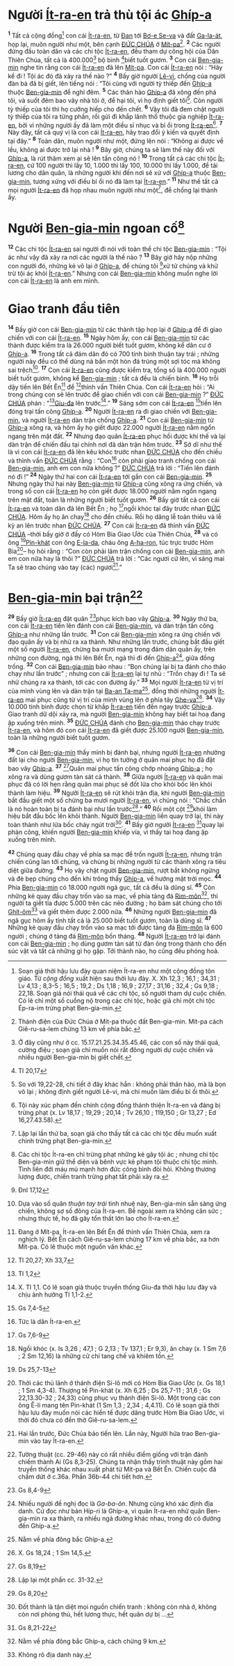 # Người [Ít-ra-en]() trả thù tội ác [Ghíp-a]()
<sup><b>1</b></sup> Tất cả cộng đồng[^1-2b59740b-91e6-4cd8-9db1-800d595f6162] con cái [Ít-ra-en](), từ [Đan]() tới [Bơ-e Se-va]() và đất [Ga-la-át](), họp lại, muôn người như một, bên cạnh [ĐỨC CHÚA]() ở [Mít-pa]()[^2-2b59740b-91e6-4cd8-9db1-800d595f6162]. <sup><b>2</b></sup> Các người đứng đầu toàn dân và các chi tộc [Ít-ra-en](), đều tham dự công hội của Dân Thiên Chúa, tất cả là 400.000[^3-2b59740b-91e6-4cd8-9db1-800d595f6162] bộ binh [^1@-2b59740b-91e6-4cd8-9db1-800d595f6162]biết tuốt gươm. <sup><b>3</b></sup> Con cái [Ben-gia-min]() nghe tin rằng con cái [Ít-ra-en]() đã lên [Mít-pa](). Con cái [Ít-ra-en]() nói : “Hãy kể đi ! Tội ác đó đã xảy ra thế nào ?” <sup><b>4</b></sup> Bấy giờ người [Lê-vi](), chồng của người đàn bà đã bị giết, lên tiếng nói : “Tôi cùng với người tỳ thiếp đến [Ghíp-a]() thuộc [Ben-gia-min]() để nghỉ đêm. <sup><b>5</b></sup> Các thân hào [Ghíp-a]() đã xông đến phá tôi, và suốt đêm bao vây nhà tôi ở, để hại tôi, vì họ định giết tôi[^4-2b59740b-91e6-4cd8-9db1-800d595f6162]. Còn người tỳ thiếp của tôi thì họ cưỡng hiếp cho đến chết. <sup><b>6</b></sup> Vậy tôi đã đem chặt người tỳ thiếp của tôi ra từng phần, rồi gửi đi khắp lãnh thổ thuộc gia nghiệp [Ít-ra-en](), bởi vì những người ấy đã làm một điều sỉ nhục và bỉ ổi trong [Ít-ra-en]()[^5-2b59740b-91e6-4cd8-9db1-800d595f6162]. <sup><b>7</b></sup> Này đây, tất cả quý vị là con cái [Ít-ra-en](), hãy trao đổi ý kiến và quyết định tại đây.” <sup><b>8</b></sup> Toàn dân, muôn người như một, đứng lên nói : “Không ai được về lều, không ai được trở lại nhà ! <sup><b>9</b></sup> Bây giờ, chúng ta sẽ làm thế này đối với [Ghíp-a](), là rút thăm xem ai sẽ lên tấn công nó ! <sup><b>10</b></sup> Trong tất cả các chi tộc [Ít-ra-en](), cứ 100 người thì lấy 10, 1.000 thì lấy 100, 10.000 thì lấy 1.000, để tải lương cho dân quân, là những người khi đến nơi sẽ xử với [Ghíp-a]() thuộc [Ben-gia-min](), tương xứng với điều bỉ ổi nó đã làm tại [Ít-ra-en]().” <sup><b>11</b></sup> Như thế tất cả mọi người [Ít-ra-en]() đã họp nhau muôn người như một[^6-2b59740b-91e6-4cd8-9db1-800d595f6162], để chống lại thành ấy.


# Người [Ben-gia-min]() ngoan cố[^7-2b59740b-91e6-4cd8-9db1-800d595f6162]
<sup><b>12</b></sup> Các chi tộc [Ít-ra-en]() sai người đi nói với toàn thể chi tộc [Ben-gia-min]() : “Tội ác như vậy đã xảy ra nơi các người là thế nào ? <sup><b>13</b></sup> Bây giờ hãy nộp những con người đó, những kẻ vô lại ở [Ghíp-a](), để chúng tôi [^2@-2b59740b-91e6-4cd8-9db1-800d595f6162]xử tử chúng và khử trừ tội ác khỏi [Ít-ra-en]().” Nhưng con cái [Ben-gia-min]() không muốn nghe lời con cái [Ít-ra-en]() là anh em mình.


# Giao tranh đầu tiên
<sup><b>14</b></sup> Bấy giờ con cái [Ben-gia-min]() từ các thành tập họp lại ở [Ghíp-a]() để đi giao chiến với con cái [Ít-ra-en](). <sup><b>15</b></sup> Ngày hôm ấy, con cái [Ben-gia-min]() từ các thành được kiểm tra là 26.000 người biết tuốt gươm, không kể dân cư ở [Ghíp-a](). <sup><b>16</b></sup> Trong tất cả đám dân đó có 700 tinh binh thuận tay trái ; những người này đều có thể dùng ná bắn một hòn đá trúng một sợi tóc mà không sai trệch[^8-2b59740b-91e6-4cd8-9db1-800d595f6162]. <sup><b>17</b></sup> Con cái [Ít-ra-en]() cũng được kiểm tra, tổng số là 400.000 người biết tuốt gươm, không kể [Ben-gia-min]() ; tất cả đều là chiến binh. <sup><b>18</b></sup> Họ trỗi dậy tiến lên Bết Ên[^9-2b59740b-91e6-4cd8-9db1-800d595f6162] để [^3@-2b59740b-91e6-4cd8-9db1-800d595f6162]thỉnh vấn Thiên Chúa. Con cái [Ít-ra-en]() hỏi : “Ai trong chúng con sẽ lên trước để giao chiến với con cái [Ben-gia-min]() ?” [ĐỨC CHÚA]() phán : “[^4@-2b59740b-91e6-4cd8-9db1-800d595f6162][Giu-đa]() lên trước[^10-2b59740b-91e6-4cd8-9db1-800d595f6162].” <sup><b>19</b></sup> Sáng sớm con cái [Ít-ra-en]() [^5@-2b59740b-91e6-4cd8-9db1-800d595f6162]tiến lên đóng trại tấn công [Ghíp-a](). <sup><b>20</b></sup> Người [Ít-ra-en]() ra đi giao chiến với [Ben-gia-min](), và người [Ít-ra-en]() dàn trận chống [Ghíp-a](). <sup><b>21</b></sup> Con cái [Ben-gia-min]() từ [Ghíp-a]() xông ra, và hôm ấy họ giết được 22.000 người [Ít-ra-en]() nằm ngổn ngang trên mặt đất. <sup><b>22</b></sup> Nhưng đạo quân [Ít-ra-en]() phục hồi được khí thế và lại dàn trận để chiến đấu tại chính nơi đã dàn trận hôm trước. <sup><b>23</b></sup> Sở dĩ như thế là vì con cái [Ít-ra-en]() đã lên kêu khóc trước nhan [ĐỨC CHÚA]() cho đến chiều và thỉnh vấn [ĐỨC CHÚA]() rằng : “Con[^11-2b59740b-91e6-4cd8-9db1-800d595f6162] còn phải giao tranh chống con cái [Ben-gia-min](), anh em con nữa không ?” [ĐỨC CHÚA]() trả lời : “Tiến lên đánh nó đi !” <sup><b>24</b></sup> Ngày thứ hai con cái [Ít-ra-en]() tới gần con cái [Ben-gia-min](). <sup><b>25</b></sup> Nhưng ngày thứ hai này [Ben-gia-min]() từ [Ghíp-a]() cũng xông ra ứng chiến, và trong số con cái [Ít-ra-en]() họ còn giết được 18.000 người nằm ngổn ngang trên mặt đất, toàn là những người biết tuốt gươm. <sup><b>26</b></sup> Bấy giờ tất cả con cái [Ít-ra-en]() và toàn dân đã lên Bết Ên ; họ [^6@-2b59740b-91e6-4cd8-9db1-800d595f6162]ngồi khóc tại đây trước nhan [ĐỨC CHÚA](). Hôm ấy họ ăn chay[^12-2b59740b-91e6-4cd8-9db1-800d595f6162] cho đến chiều. Rồi họ dâng lễ toàn thiêu và lễ kỳ an lên trước nhan [ĐỨC CHÚA](). <sup><b>27</b></sup> Con cái [Ít-ra-en]() đã thỉnh vấn [ĐỨC CHÚA]() –thời bấy giờ ở đấy có Hòm Bia Giao Ước của Thiên Chúa, <sup><b>28</b></sup> và có ông [^7@-2b59740b-91e6-4cd8-9db1-800d595f6162][Pin-khát]() con ông [E-la-da](), cháu ông [A-ha-ron](), túc trực trước Hòm Bia[^13-2b59740b-91e6-4cd8-9db1-800d595f6162]– họ hỏi rằng : “Con còn phải lâm trận chống con cái [Ben-gia-min](), anh em con nữa hay là thôi ?” [ĐỨC CHÚA]() trả lời : “Các ngươi cứ lên, vì sáng mai Ta sẽ trao chúng vào tay (các) ngươi[^14-2b59740b-91e6-4cd8-9db1-800d595f6162].”


# [Ben-gia-min]() bại trận[^15-2b59740b-91e6-4cd8-9db1-800d595f6162]
<sup><b>29</b></sup> Bấy giờ [Ít-ra-en]() đặt quân [^8@-2b59740b-91e6-4cd8-9db1-800d595f6162]phục kích bao vây [Ghíp-a](). <sup><b>30</b></sup> Ngày thứ ba, con cái [Ít-ra-en]() tiến lên đánh con cái [Ben-gia-min](), và dàn trận tấn công [Ghíp-a]() như những lần trước. <sup><b>31</b></sup> Con cái [Ben-gia-min]() xông ra ứng chiến với đạo quân ấy và bị nhử ra xa thành. Như những lần trước, chúng bắt đầu giết một số người [Ít-ra-en](), chừng ba mươi mạng trong đám dân quân ấy, trên những con đường, ngả thì lên Bết Ên, ngả thì đi đến [Ghíp-a]()[^16-2b59740b-91e6-4cd8-9db1-800d595f6162], giữa đồng trống. <sup><b>32</b></sup> Con cái [Ben-gia-min]() bảo nhau : “Bọn chúng lại bị ta đánh cho tháo chạy như lần trước” ; nhưng con cái [Ít-ra-en]() lại tự nhủ : “Trốn chạy đi ! Ta sẽ nhử chúng ra xa thành, tới các con đường ấy.” <sup><b>33</b></sup> Mọi người [Ít-ra-en]() từ vị trí của mình vùng lên và dàn trận tại [Ba-an Ta-ma]()[^17-2b59740b-91e6-4cd8-9db1-800d595f6162], đồng thời những người [Ít-ra-en]() mai phục cũng từ vị trí của mình vùng lên ở phía tây [Ghe-va]()[^18-2b59740b-91e6-4cd8-9db1-800d595f6162]. <sup><b>34</b></sup> Vậy 10.000 tinh binh được chọn từ khắp [Ít-ra-en]() tiến đến ngay trước [Ghíp-a](). Giao tranh dữ dội xảy ra, mà người [Ben-gia-min]() không hay biết tai hoạ đang ập xuống trên mình. <sup><b>35</b></sup> [ĐỨC CHÚA]() đánh cho [Ben-gia-min]() tháo chạy trước [Ít-ra-en](), và hôm đó con cái [Ít-ra-en]() đã giết được 25.100 người [Ben-gia-min](), toàn là những người biết tuốt gươm.

<sup><b>36</b></sup> Con cái [Ben-gia-min]() thấy mình bị đánh bại, nhưng người [Ít-ra-en]() nhường đất lại cho người [Ben-gia-min](), vì họ tin tưởng ở quân mai phục họ đã đặt bao vây [Ghíp-a](). <sup><b>37</b></sup> [^9@-2b59740b-91e6-4cd8-9db1-800d595f6162]Quân mai phục tấn công chớp nhoáng [Ghíp-a]() ; họ xông ra và dùng gươm tàn sát cả thành. <sup><b>38</b></sup> Giữa người [Ít-ra-en]() và quân mai phục đã có lời hẹn rằng quân mai phục sẽ đốt lửa cho khói bốc lên khỏi thành làm hiệu. <sup><b>39</b></sup> Người [Ít-ra-en]() sẽ rút khỏi trận địa, khi người [Ben-gia-min]() bắt đầu giết một số chừng ba mươi người [Ít-ra-en](), vì chúng nói : “Chắc chắn là nó hoàn toàn bị ta đánh bại như lần trước[^19-2b59740b-91e6-4cd8-9db1-800d595f6162].” <sup><b>40</b></sup> Rồi một cột [^10@-2b59740b-91e6-4cd8-9db1-800d595f6162]khói làm hiệu bắt đầu bốc lên khỏi thành. Người [Ben-gia-min]() liền quay trở lại, thì này toàn thành như lửa bốc cháy ngút trời[^20-2b59740b-91e6-4cd8-9db1-800d595f6162]. <sup><b>41</b></sup> Bấy giờ người [Ít-ra-en]() [^11@-2b59740b-91e6-4cd8-9db1-800d595f6162]quay lại phản công, khiến người [Ben-gia-min]() khiếp vía, vì thấy tai hoạ đang ập xuống trên mình.

<sup><b>42</b></sup> Chúng quay đầu chạy về phía sa mạc để trốn người [Ít-ra-en](), nhưng trận chiến cũng lan tới chúng, và chúng bị những người từ các thành xông ra tiêu diệt giữa đường. <sup><b>43</b></sup> Họ vây chặt người [Ben-gia-min](), rượt bắt không ngừng và đè bẹp chúng cho đến khi trông thấy [Ghíp-a](), về hướng mặt trời mọc. <sup><b>44</b></sup> Phía [Ben-gia-min]() có 18.000 người ngã gục, tất cả đều là dũng sĩ. <sup><b>45</b></sup> Còn những kẻ quay đầu chạy trốn vào sa mạc, về phía tảng đá [Rim-môn]()[^21-2b59740b-91e6-4cd8-9db1-800d595f6162], thì người ta giết tỉa được 5.000 trên các nẻo đường ; họ bám sát chúng cho tới [Ghít-ôm]()[^22-2b59740b-91e6-4cd8-9db1-800d595f6162] và giết thêm được 2.000 nữa. <sup><b>46</b></sup> Những người [Ben-gia-min]() đã ngã gục hôm ấy tính tất cả là 25.000 biết tuốt gươm, toàn là dũng sĩ. <sup><b>47</b></sup> Những kẻ quay đầu chạy trốn vào sa mạc tới được tảng đá [Rim-môn]() là 600 người ; chúng ở tảng đá [Rim-môn]() bốn tháng. <sup><b>48</b></sup> Người [Ít-ra-en]() trở lại đánh con cái [Ben-gia-min]() ; họ dùng gươm tàn sát từ đàn ông trong thành cho đến súc vật và tất cả những gì họ gặp. Tới thành nào, họ cũng đều phóng hoả.

[^1-2b59740b-91e6-4cd8-9db1-800d595f6162]: Soạn giả thời hậu lưu đày quan niệm Ít-ra-en như một cộng đồng tôn giáo. Từ *cộng đồng* xuất hiện sau thời lưu đày. X. Xh 12,3 ; 16,1 ; 34,31 ; Lv 4,13 ; 8,3-5 ; 16,5 ; 19,2 ; Ds 1,18 ; 16,9 ; 27,17 ; 31,16 ; 32,4 ; Gs 9,18 ; 22,18. Soạn giả nói thái quá về các chi tộc, số người tham dự cuộc chiến. Có lẽ chỉ một số cuồng nộ trong các chi tộc, hoặc giả chỉ một chi tộc Ép-ra-im trừng phạt Ben-gia-min.
[^2-2b59740b-91e6-4cd8-9db1-800d595f6162]: Thánh điện của Đức Chúa ở Mít-pa thuộc đất Ben-gia-min. Mít-pa cách Giê-ru-sa-lem chừng 13 km về phía bắc.
[^3-2b59740b-91e6-4cd8-9db1-800d595f6162]: Ở đây cũng như ở cc. 15.17.21.25.34.35.45.46, các con số này thái quá, cường điệu ; soạn giả chỉ muốn nói rất đông người dự cuộc chiến và nhiều người Ben-gia-min bị giết chết.
[^4-2b59740b-91e6-4cd8-9db1-800d595f6162]: So với 19,22-28, chi tiết ở đây khác hẳn : không phải thân hào, mà là bọn vô lại ; không định giết người Lê-vi, mà chỉ muốn làm điều bỉ ổi thôi.
[^5-2b59740b-91e6-4cd8-9db1-800d595f6162]: Tội này xúc phạm đến chính cộng đồng thánh thiện Ít-ra-en và đáng bị trừng phạt (x. Lv 18,17 ; 19,29 ; 20,14 ; Tv 26,10 ; 119,150 ; Gr 13,27 ; Ed 16,27.43.58).
[^6-2b59740b-91e6-4cd8-9db1-800d595f6162]: Lặp lại lần thứ ba, soạn giả cho thấy tất cả các chi tộc đều muốn xuất chinh trừng phạt Ben-gia-min.
[^7-2b59740b-91e6-4cd8-9db1-800d595f6162]: Các chi tộc Ít-ra-en chỉ trừng phạt những kẻ gây tội ác ; nhưng chi tộc Ben-gia-min giữ thể diện và bênh vực kẻ phạm tội thuộc chi tộc mình. Tình liên đới máu mủ mạnh hơn đức công bình đòi hỏi. Không thương lượng được, chiến tranh trừng phạt tất phải xảy ra.
[^8-2b59740b-91e6-4cd8-9db1-800d595f6162]: Dựa vào số quân *thuận tay trái* tinh nhuệ này, Ben-gia-min sẵn sàng ứng chiến, không sợ số đông của Ít-ra-en. Bề ngoài xem ra không cân sức ; nhưng thực tế, họ đã gây tổn thất lớn lao cho Ít-ra-en.
[^9-2b59740b-91e6-4cd8-9db1-800d595f6162]: Đang ở Mít-pa, Ít-ra-en lên Bết Ên để thỉnh vấn Thiên Chúa, xem ra nghịch lý. Bết Ên cách Giê-ru-sa-lem chừng 17 km về phía bắc, xa hơn Mít-pa. Có lẽ thuộc một nguồn văn khác.
[^10-2b59740b-91e6-4cd8-9db1-800d595f6162]: X. Tl 1,1. Có lẽ soạn giả thuộc truyền thống Giu-đa thời hậu lưu đày và chịu ảnh hưởng Tl 1,1-2.
[^11-2b59740b-91e6-4cd8-9db1-800d595f6162]: Tức là dân Ít-ra-en.
[^12-2b59740b-91e6-4cd8-9db1-800d595f6162]: Ngồi khóc (x. Is 3,26 ; 47,1 ; G 2,13 ; Tv 137,1 ; Er 9,3), ăn chay (x. 1 Sm 7,6 ; 2 Sm 12,16) là những cử chỉ tang chế và khiêm tốn.
[^13-2b59740b-91e6-4cd8-9db1-800d595f6162]: Thời các thủ lãnh ở thánh điện Si-lô mới có Hòm Bia Giao Ước (x. Gs 18,1 ; 1 Sm 4,3-4). Thượng tế Pin-khát (x. Xh 6,25 ; Ds 25,7-11 ; 31,6 ; Gs 22,13.30-32 ; 24,33) cũng phục vụ thánh điện Si-lô. Một trong các con ông Ê-li mang tên Pin-khát (1 Sm 1,3 ; 2,34 ; 4,4.11). Có lẽ soạn giả thời hậu lưu đày muốn nói các hiến tế được dâng trước Hòm Bia Giao Ước, vì thời đó chưa có đền thờ Giê-ru-sa-lem.
[^14-2b59740b-91e6-4cd8-9db1-800d595f6162]: Hai lần trước, Đức Chúa bảo tiến lên. Lần này, Người hứa trao Ben-gia-min vào tay Ít-ra-en.
[^15-2b59740b-91e6-4cd8-9db1-800d595f6162]: Tường thuật (cc. 29-46) này có rất nhiều điểm giống với trận đánh chiếm thành Ai (Gs 8,3-25). Chúng ta nhận thấy trình thuật này gồm hai truyền thống khác nhau xuất phát từ Mít-pa và Bết Ên. Chiến cuộc đã chấm dứt ở c.36a. Phần 36b-44 chi tiết hơn.
[^16-2b59740b-91e6-4cd8-9db1-800d595f6162]: Nhiều người đề nghị đọc là *Ga-ba-ôn*. Nhưng cũng khó xác định địa danh. Cứ đọc như bản Híp-ri là Ghíp-a, vì quân Ít-ra-en nhử quân Ben-gia-min ra xa thành, ra nhiều ngả đường khác nhau, trong đó có đường đến Ghíp-a.
[^17-2b59740b-91e6-4cd8-9db1-800d595f6162]: Nằm về phía đông bắc Ghíp-a.
[^18-2b59740b-91e6-4cd8-9db1-800d595f6162]: X. Gs 18,24 ; 1 Sm 14,5.
[^19-2b59740b-91e6-4cd8-9db1-800d595f6162]: Lặp lại một phần cc. 31-32.
[^20-2b59740b-91e6-4cd8-9db1-800d595f6162]: Đốt thành là tận diệt mọi nguồn chiến tranh : không còn nhà ở, không còn nơi phòng thủ, hết lương thực, hết quân dự bị ...
[^21-2b59740b-91e6-4cd8-9db1-800d595f6162]: Nằm về phía đông bắc Ghíp-a, cách chừng 9 km.
[^22-2b59740b-91e6-4cd8-9db1-800d595f6162]: Không rõ địa danh này.
[^1@-2b59740b-91e6-4cd8-9db1-800d595f6162]: Tl 20,17
[^2@-2b59740b-91e6-4cd8-9db1-800d595f6162]: Đnl 17,12
[^3@-2b59740b-91e6-4cd8-9db1-800d595f6162]: Tl 20,27; Xh 33,7
[^4@-2b59740b-91e6-4cd8-9db1-800d595f6162]: Tl 1,2
[^5@-2b59740b-91e6-4cd8-9db1-800d595f6162]: Gs 7,4-5
[^6@-2b59740b-91e6-4cd8-9db1-800d595f6162]: Gs 7,6-9
[^7@-2b59740b-91e6-4cd8-9db1-800d595f6162]: Ds 25,7-13
[^8@-2b59740b-91e6-4cd8-9db1-800d595f6162]: Gs 8,4-9
[^9@-2b59740b-91e6-4cd8-9db1-800d595f6162]: Gs 8,19
[^10@-2b59740b-91e6-4cd8-9db1-800d595f6162]: Gs 8,20
[^11@-2b59740b-91e6-4cd8-9db1-800d595f6162]: Gs 8,21-22